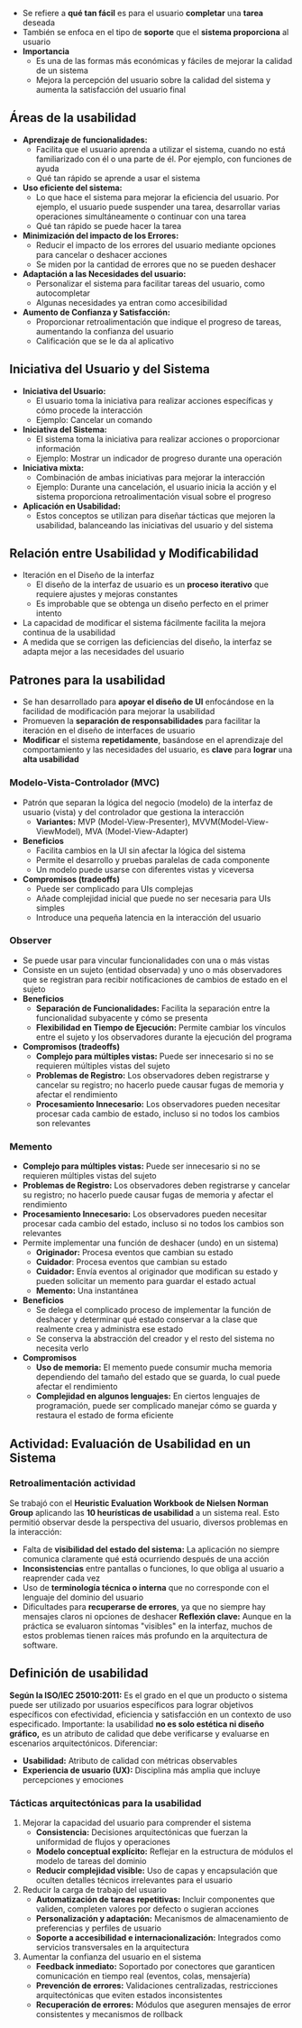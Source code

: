 - Se refiere a **qué tan fácil** es para el usuario **completar** una **tarea** deseada
- También se enfoca en el tipo de **soporte** que el **sistema proporciona** al usuario
- **Importancia**
	- Es una de las formas más económicas y fáciles de mejorar la calidad de un sistema
	- Mejora la percepción del usuario sobre la calidad del sistema y aumenta la satisfacción del usuario final
## Áreas de la usabilidad
- **Aprendizaje de funcionalidades:**
	- Facilita que el usuario aprenda a utilizar el sistema, cuando no está familiarizado con él o una parte de él. Por ejemplo, con funciones de ayuda
	- Qué tan rápido se aprende a usar el sistema
- **Uso eficiente del sistema:**
	- Lo que hace el sistema para mejorar la eficiencia del usuario. Por ejemplo, el usuario puede suspender una tarea, desarrollar varias operaciones simultáneamente o continuar con una tarea
	- Qué tan rápido se puede hacer la tarea
- **Minimización del impacto de los Errores:**
	- Reducir el impacto de los errores del usuario mediante opciones para cancelar o deshacer acciones
	- Se miden por la cantidad de errores que no se pueden deshacer
- **Adaptación a las Necesidades del usuario:**
	- Personalizar el sistema para facilitar tareas del usuario, como autocompletar
	- Algunas necesidades ya entran como accesibilidad
- **Aumento de Confianza y Satisfacción:**
	- Proporcionar retroalimentación que indique el progreso de tareas, aumentando la confianza del usuario
	- Calificación que se le da al aplicativo
## Iniciativa del Usuario y del Sistema
- **Iniciativa del Usuario:**
	- El usuario toma la iniciativa para realizar acciones específicas y cómo procede la interacción
	- Ejemplo: Cancelar un comando
- **Iniciativa del Sistema:**
	- El sistema toma la iniciativa para realizar acciones o proporcionar información
	- Ejemplo: Mostrar un indicador de progreso durante una operación
- **Iniciativa mixta:**
	- Combinación de ambas iniciativas para mejorar la interacción
	- Ejemplo: Durante una cancelación, el usuario inicia la acción y el sistema proporciona retroalimentación visual sobre el progreso
- **Aplicación en Usabilidad:**
	- Estos conceptos se utilizan para diseñar tácticas que mejoren la usabilidad, balanceando las iniciativas del usuario y del sistema
## Relación entre Usabilidad y Modificabilidad
- Iteración en el Diseño de la interfaz
	- El diseño de la interfaz de usuario es un **proceso iterativo** que requiere ajustes y mejoras constantes
	- Es improbable que se obtenga un diseño perfecto en el primer intento
- La capacidad de modificar el sistema fácilmente facilita la mejora continua de la usabilidad
- A medida que se corrigen las deficiencias del diseño, la interfaz se adapta mejor a las necesidades del usuario
## Patrones para la usabilidad
- Se han desarrollado para **apoyar el diseño de UI** enfocándose en la facilidad de modificación para mejorar la usabilidad
- Promueven la **separación de responsabilidades** para facilitar la iteración en el diseño de interfaces de usuario
- **Modificar** el sistema **repetidamente**, basándose en el aprendizaje del comportamiento y las necesidades del usuario, es  **clave** para **lograr** una **alta usabilidad**
### Modelo-Vista-Controlador (MVC)
- Patrón que separan la lógica del negocio (modelo) de la interfaz de usuario (vista) y del controlador que gestiona la interacción
	- **Variantes:** MVP (Model-View-Presenter), MVVM(Model-View-ViewModel), MVA (Model-View-Adapter)
- **Beneficios**
	- Facilita cambios en la UI sin afectar la lógica del sistema
	- Permite el desarrollo y pruebas paralelas de cada componente
	- Un modelo puede usarse con diferentes vistas y viceversa
- **Compromisos (tradeoffs)**
	- Puede ser complicado para UIs complejas
	- Añade complejidad inicial que puede no ser necesaria para UIs simples
	- Introduce una pequeña latencia en la interacción del usuario
### Observer
- Se puede usar para vincular funcionalidades con una o más vistas
- Consiste en un sujeto (entidad observada) y uno o más observadores que se registran para recibir notificaciones de cambios de estado en el sujeto
- **Beneficios**
	- **Separación de Funcionalidades:** Facilita la separación entre la funcionalidad subyacente y cómo se presenta
	- **Flexibilidad en Tiempo de Ejecución:** Permite cambiar los vínculos entre el sujeto y los observadores durante la ejecución del programa
- **Compromisos (tradeoffs)**
	- **Complejo para múltiples vistas:** Puede ser innecesario si no se requieren múltiples vistas del sujeto
	- **Problemas de Registro:** Los observadores deben registrarse y cancelar su registro; no hacerlo puede causar fugas de memoria y afectar el rendimiento
	- **Procesamiento Innecesario:** Los observadores pueden necesitar procesar cada cambio de estado, incluso si no todos los cambios son relevantes
### Memento
- **Complejo para múltiples vistas:** Puede ser innecesario si no se requieren múltiples vistas del sujeto
- **Problemas de Registro:** Los observadores deben registrarse y cancelar su registro; no hacerlo puede causar fugas de memoria y afectar el rendimiento
- **Procesamiento Innecesario:** Los observadores pueden necesitar procesar cada cambio del estado, incluso si no todos los cambios son relevantes
- Permite implementar una función de deshacer (undo) en un sistema)
	- **Originador:** Procesa eventos que cambian su estado
	- **Cuidador**: Procesa eventos que cambian su estado
	- **Cuidador:** Envía eventos al originador que modifican su estado y pueden solicitar un memento para guardar el estado actual
	- **Memento:** Una instantánea
- **Beneficios**
	- Se delega el complicado proceso de implementar la función de deshacer y determinar qué estado conservar a la clase que realmente crea y administra ese estado
	- Se conserva la abstracción del creador y el resto del sistema no necesita verlo
- **Compromisos**
	- **Uso de memoria:** El memento puede consumir mucha memoria dependiendo del tamaño del estado que se guarda, lo cual puede afectar el rendimiento
	- **Complejidad en algunos lenguajes:** En ciertos lenguajes de programación, puede ser complicado manejar cómo se guarda y restaura el estado de forma eficiente
## Actividad: Evaluación de Usabilidad en un Sistema
### Retroalimentación actividad
Se trabajó con el **Heuristic Evaluation Workbook de Nielsen Norman Group** aplicando las **10 heurísticas de usabilidad** a un sistema real. Esto permitió observar desde la perspectiva del usuario, diversos problemas en la interacción:
- Falta de **visibilidad del estado del sistema:** La aplicación no siempre comunica claramente qué está ocurriendo después de una acción
- **Inconsistencias** entre pantallas o funciones, lo que obliga al usuario a reaprender cada vez
- Uso de **terminología técnica o interna** que no corresponde con el lenguaje del dominio del usuario
- Dificultades para **recuperarse de errores**, ya que no siempre hay mensajes claros ni opciones de deshacer
**Reflexión clave:** Aunque en la práctica se evaluaron síntomas "visibles" en la interfaz, muchos de estos problemas tienen raíces más profundo en la arquitectura de software.
## Definición de usabilidad
**Según la ISO/IEC 25010:2011:** Es el grado en el que un producto o sistema puede ser utilizado por usuarios específicos para lograr objetivos específicos con efectividad, eficiencia y satisfacción en un contexto de uso especificado.
Importante: la usabilidad **no es solo estética ni diseño gráfico,** es un atributo de calidad que debe verificarse y evaluarse en escenarios arquitectónicos.
Diferenciar:
- **Usabilidad:** Atributo de calidad con métricas observables
- **Experiencia de usuario (UX):** Disciplina más amplia que incluye percepciones y emociones
### Tácticas arquitectónicas para la usabilidad
1. Mejorar la capacidad del usuario para comprender el sistema
	- **Consistencia:** Decisiones arquitectónicas que fuerzan la uniformidad de flujos y operaciones
	- **Modelo conceptual explícito:** Reflejar en la estructura de módulos el modelo de tareas del dominio
	- **Reducir complejidad visible:** Uso de capas y encapsulación que oculten detalles técnicos irrelevantes para el usuario
2. Reducir la carga de trabajo del usuario
	- **Automatización de tareas repetitivas:** Incluir componentes que validen, completen valores por defecto o sugieran acciones
	- **Personalización y adaptación:** Mecanismos de almacenamiento de preferencias y perfiles de usuario
	- **Soporte a accesibilidad e internacionalización:** Integrados como servicios transversales en la arquitectura
3. Aumentar la confianza del usuario en el sistema
	- **Feedback inmediato:** Soportado por conectores que garanticen comunicación en tiempo real (eventos, colas, mensajería)
	- **Prevención de errores:** Validaciones centralizadas, restricciones arquitectónicas que eviten estados inconsistentes
	- **Recuperación de errores:** Módulos que aseguren mensajes de error consistentes y mecanismos de rollback